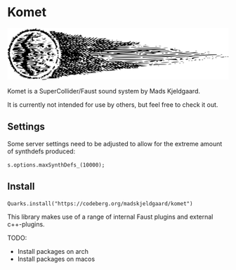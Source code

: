 # Komet
![komet](assets/komet.png) 

Komet is a SuperCollider/Faust sound system by Mads Kjeldgaard.

It is currently not intended for use by others, but feel free to check it out.

## Settings
Some server settings need to be adjusted to allow for the extreme amount of synthdefs produced:

```
s.options.maxSynthDefs_(10000);
```

## Install


```supercollider
Quarks.install("https://codeberg.org/madskjeldgaard/komet")
```

This library makes use of a range of internal Faust plugins and external c++-plugins.

TODO: 
- Install packages on arch
- Install packages on macos
